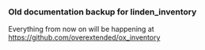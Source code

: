 ### Old documentation backup for linden_inventory

Everything from now on will be happening at https://github.com/overextended/ox_inventory
